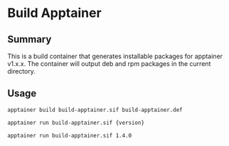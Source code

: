 # Build Apptainer

## Summary

This is a build container that generates installable packages for
apptainer v1.x.x. The container will output deb and rpm packages
in the current directory.

## Usage

```sh
apptainer build build-apptainer.sif build-apptainer.def

apptainer run build-apptainer.sif {version}

apptainer run build-apptainer.sif 1.4.0
```
